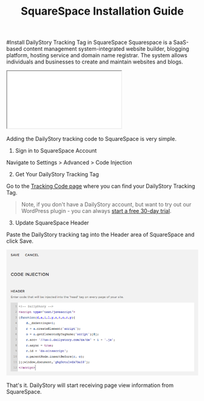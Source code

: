 ﻿---
layout: _ArticleLayout
title: SquareSpace Installation Guide
description: Installing the DailyStory tracking code in SquareSpace
---
#Install DailyStory Tracking Tag in SquareSpace
Squarespace is a SaaS-based content management system-integrated website builder, blogging platform, hosting service and domain name registrar. The system allows individuals and businesses to create and maintain websites and blogs. 

<div class="embed-responsive embed-responsive-16by9"><iframe class="embed-responsive-item" src="//www.youtube.com/embed/bElg4kIe3gE" width="300" height="150" allowfullscreen="allowfullscreen"></iframe></div>

Adding the DailyStory tracking code to SquareSpace is very simple.

<ol class="step"><li value="1">Sign in to SquareSpace Account</li></ol>

Navigate to Settings > Advanced > Code Injection

<ol class="step"><li value="2">Get Your DailyStory Tracking Tag</li></ol>

Go to the [Tracking Code page](/install) where you can find your DailyStory Tracking Tag.

> Note, if you don't have a DailyStory account, but want to try out our WordPress plugin - you can always [start a free 30-day trial](https://www.dailystory.com/trial).

<ol class="step"><li value="3">Update SquareSpace Header</li></ol>

Paste the DailyStory tracking tag into the Header area of SquareSpace and click Save.

![SquareSpace Header](/articles/install/squarespace-01.png "SquareSpace Header")

That's it. DailyStory will start receiving page view information from SquareSpace.
